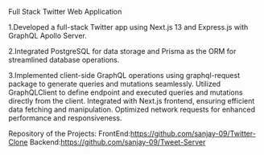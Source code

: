 Full Stack Twitter Web Application 


1.Developed a full-stack Twitter app using Next.js 13 and Express.js with
GraphQL Apollo Server.

2.Integrated PostgreSQL for data storage and Prisma as the ORM for
streamlined database operations.

3.Implemented client-side GraphQL operations using graphql-request
package to generate queries and mutations seamlessly. Utilized
GraphQLClient to define endpoint and executed queries and mutations
directly from the client. Integrated with Next.js frontend, ensuring
efficient data fetching and manipulation. Optimized network requests
for enhanced performance and responsiveness.


Repository of the Projects:
FrontEnd:https://github.com/sanjay-09/Twitter-Clone
Backend:https://github.com/sanjay-09/Tweet-Server
